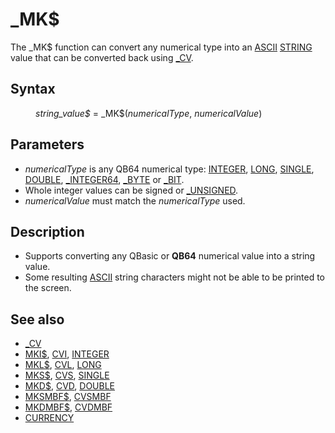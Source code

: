 <style>pre.codeide, pre.outputfixed, .outputcrt0 { background-color: #000 !important; color: #FFF !important; }</style><!DOCTYPE html>
<html class="client-nojs" dir="ltr" lang="en">
<head>
<title>_MK$ - QB64 Phoenix Edition Wiki</title>
</head>
<body class="mediawiki ltr sitedir-ltr mw-hide-empty-elt ns-0 ns-subject page-MK rootpage-MK skin-vector action-view skin-vector-legacy vector-feature-language-in-header-enabled vector-feature-language-in-main-page-header-disabled vector-feature-language-alert-in-sidebar-disabled vector-feature-sticky-header-disabled vector-feature-sticky-header-edit-disabled vector-feature-table-of-contents-disabled vector-feature-visual-enhancement-next-disabled">
<div class="mw-body" id="content" role="main">
<a id="top"></a>
<h1 class="firstHeading mw-first-heading" id="firstHeading">_MK$</h1>
<div class="vector-body" id="bodyContent">
<div class="mw-body-content mw-content-ltr" dir="ltr" id="mw-content-text" lang="en"><div class="mw-parser-output"><p>The <a class="mw-selflink selflink">_MK$</a> function can convert any numerical type into an <a href="ASCII" title="ASCII">ASCII</a> <a href="STRING" title="STRING">STRING</a> value that can be converted back using <a href="CV" title="CV">_CV</a>.
</p>
<h2><span class="mw-headline" id="Syntax">Syntax</span></h2>
<dl><dd><i>string_value$</i> = <a class="mw-selflink selflink">_MK$</a>(<i>numericalType</i>, <i>numericalValue</i>)</dd></dl>
<p>
</p>
<h2><span class="mw-headline" id="Parameters">Parameters</span></h2>
<ul><li><i>numericalType</i> is any QB64 numerical type: <a href="INTEGER" title="INTEGER">INTEGER</a>, <a href="LONG" title="LONG">LONG</a>, <a href="SINGLE" title="SINGLE">SINGLE</a>, <a href="DOUBLE" title="DOUBLE">DOUBLE</a>, <a href="INTEGER64" title="INTEGER64">_INTEGER64</a>, <a href="BYTE" title="BYTE">_BYTE</a> or <a href="BIT" title="BIT">_BIT</a>.</li>
<li>Whole integer values can be signed or <a href="UNSIGNED" title="UNSIGNED">_UNSIGNED</a>.</li>
<li><i>numericalValue</i> must match the <i>numericalType</i> used.</li></ul>
<p>
</p>
<h2><span class="mw-headline" id="Description">Description</span></h2>
<ul><li>Supports converting any QBasic or <b>QB64</b> numerical value into a string value.</li>
<li>Some resulting <a href="ASCII" title="ASCII">ASCII</a> string characters might not be able to be printed to the screen.</li></ul>
<p>
</p>
<h2><span class="mw-headline" id="See_also">See also</span></h2>
<ul><li><a href="CV" title="CV">_CV</a></li>
<li><a href="MKI$" title="MKI$">MKI$</a>, <a href="CVI" title="CVI">CVI</a>, <a href="INTEGER" title="INTEGER">INTEGER</a></li>
<li><a href="MKL$" title="MKL$">MKL$</a>, <a href="CVL" title="CVL">CVL</a>, <a href="LONG" title="LONG">LONG</a></li>
<li><a href="MKS$" title="MKS$">MKS$</a>, <a href="CVS" title="CVS">CVS</a>, <a href="SINGLE" title="SINGLE">SINGLE</a></li>
<li><a href="MKD$" title="MKD$">MKD$</a>, <a href="CVD" title="CVD">CVD</a>, <a href="DOUBLE" title="DOUBLE">DOUBLE</a></li>
<li><a href="MKSMBF$" title="MKSMBF$">MKSMBF$</a>, <a href="CVSMBF" title="CVSMBF">CVSMBF</a></li>
<li><a href="MKDMBF$" title="MKDMBF$">MKDMBF$</a>, <a href="CVDMBF" title="CVDMBF">CVDMBF</a></li>
<li><a href="PDS(7.1)_Procedures#CURRENCY" title="PDS(7.1) Procedures">CURRENCY</a></li></ul>
<p>
</p>
<!-- 
NewPP limit report
Cached time: 20240714192814
Cache expiry: 86400
Reduced expiry: false
Complications: [show‐toc]
CPU time usage: 0.026 seconds
Real time usage: 0.039 seconds
Preprocessor visited node count: 40/1000000
Post‐expand include size: 688/2097152 bytes
Template argument size: 80/2097152 bytes
Highest expansion depth: 3/100
Expensive parser function count: 0/100
Unstrip recursion depth: 0/20
Unstrip post‐expand size: 0/5000000 bytes
-->
<!--
Transclusion expansion time report (%,ms,calls,template)
100.00%   18.670      1 -total
 34.30%    6.403      1 Template:PageParameters
 15.64%    2.921      1 Template:PageSyntax
 14.94%    2.789      6 Template:Parameter
 11.09%    2.070      1 Template:PageDescription
  8.83%    1.648      1 Template:PageNavigation
  8.68%    1.620      1 Template:PageSeeAlso
-->
<!-- Saved in parser cache with key qb64pnix_mw19894-mwmb_:pcache:idhash:187-0!canonical and timestamp 20240714192814 and revision id 7622.
 -->
</div>
</div>
</div>
</div>
</body>
</html>